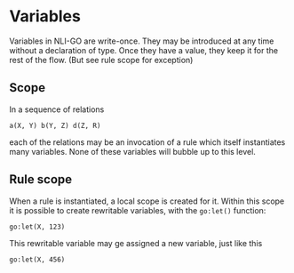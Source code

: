 # Variables

Variables in NLI-GO are write-once. They may be introduced at any time without a declaration of type. Once they have a value, they keep it for the rest of the flow. (But see rule scope for exception)

## Scope

In a sequence of relations

    a(X, Y) b(Y, Z) d(Z, R)
    
each of the relations may be an invocation of a rule which itself instantiates many variables. None of these variables will bubble up to this level.

## Rule scope

When a rule is instantiated, a local scope is created for it. Within this scope it is possible to create rewritable variables, with the `go:let()` function:

    go:let(X, 123)
    
This rewritable variable may ge assigned a new variable, just like this

    go:let(X, 456)
    

